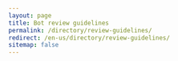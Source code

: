 ```yaml
---
layout: page
title: Bot review guidelines
permalink: /directory/review-guidelines/
redirect: /en-us/directory/review-guidelines/
sitemap: false
---
```

